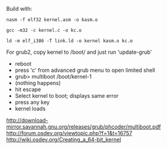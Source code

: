 Build with:

    nasm -f elf32 kernel.asm -o kasm.o

    gcc -m32 -c kernel.c -o kc.o

    ld -m elf_i386 -T link.ld -o kernel kasm.o kc.o
	
For grub2, copy kernel to /boot/ and just run 'update-grub'

- reboot
- press 'c' from advanced grub menu to open limited shell
- grub> multiboot /boot/kernel-1
- (nothing happens)
- hit escape
- Select kernel to boot; displays same error
- press any key
- kernel loads

http://download-mirror.savannah.gnu.org/releases/grub/phcoder/multiboot.pdf  
http://forum.osdev.org/viewtopic.php?f=1&t=16757   
http://wiki.osdev.org/Creating_a_64-bit_kernel   